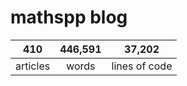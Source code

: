 # mathspp blog

<table class="stats-table">
    <thead>
        <tr>
            <th style="text-align: center;">410</th>
            <th style="text-align: center;">446,591</th>
            <th style="text-align: center;">37,202</th>
        </tr>
    </thead>
    <tbody>
        <tr>
            <td style="text-align: center;">articles</td>
            <td style="text-align: center;">words</td>
            <td style="text-align: center;">lines of code</td>
        </tr>
    </tbody>
</table>